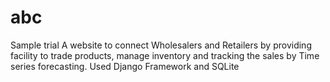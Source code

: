 # abc
Sample trial
A website to connect Wholesalers and Retailers by providing facility to trade products, manage inventory and tracking the sales by Time series forecasting.
Used Django Framework and SQLite
